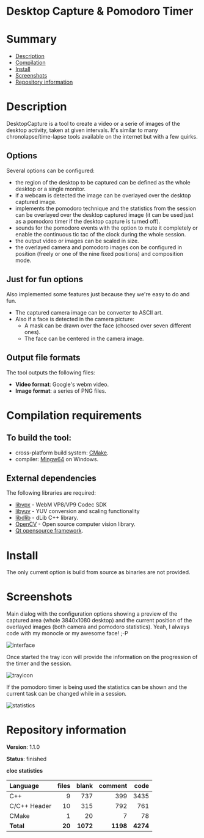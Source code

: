 Desktop Capture & Pomodoro Timer
================================

# Summary
- [Description](#description)
- [Compilation](#compilation-requirements)
- [Install](#install)
- [Screenshots](#screenshots)
- [Repository information](#repository-information)

# Description
DesktopCapture is a tool to create a video or a serie of images of the desktop activity, taken at given intervals. It's similar to many chronolapse/time-lapse tools available on the internet but with a few quirks.

## Options
Several options can be configured:
* the region of the desktop to be captured can be defined as the whole desktop or a single monitor.
* if a webcam is detected the image can be overlayed over the desktop captured image.
* implements the pomodoro technique and the statistics from the session can be overlayed over the desktop captured image (it can be used just as a pomodoro timer if the desktop capture is turned off). 
* sounds for the pomodoro events with the option to mute it completely or enable the continuous tic tac of the clock during the whole session. 
* the output video or images can be scaled in size.
* the overlayed camera and pomodoro images con be configured in position (freely or one of the nine fixed positions) and composition mode. 

## Just for fun options
Also implemented some features just because they we're easy to do and fun.
* The captured camera image can be converter to ASCII art.
* Also if a face is detected in the camera picture:
  - A mask can be drawn over the face (choosed over seven different ones).
  - The face can be centered in the camera image. 

## Output file formats
The tool outputs the following files:
* **Video format**: Google's webm video.
* **Image format**: a series of PNG files. 

# Compilation requirements
## To build the tool:
* cross-platform build system: [CMake](http://www.cmake.org/cmake/resources/software.html).
* compiler: [Mingw64](http://sourceforge.net/projects/mingw-w64/) on Windows.

## External dependencies
The following libraries are required:
* [libvpx](https://chromium.googlesource.com/webm/libvpx) - WebM VP8/VP9 Codec SDK
* [libyuv](https://code.google.com/p/libyuv/) - YUV conversion and scaling functionality
* [libdlib](http://dlib.net) - dLib C++ library.
* [OpenCV](http://opencv.org) - Open source computer vision library.
* [Qt opensource framework](http://www.qt.io/).

# Install
The only current option is build from source as binaries are not provided. 

# Screenshots
Main dialog with the configuration options showing a preview of the captured area (whole 3840x1080 desktop) and the current position of the overlayed images (both camera and pomodoro statistics). Yeah, I always code with my monocle or my awesome face! ;-P

![interface](https://cloud.githubusercontent.com/assets/12167134/8397664/aa0231c2-1dd3-11e5-94dc-4c00ae932324.jpg)

Once started the tray icon will provide the information on the progression of the timer and the session.

![trayicon](https://cloud.githubusercontent.com/assets/12167134/8397666/aa0c1fde-1dd3-11e5-922b-2107d16183b3.jpg)

If the pomodoro timer is being used the statistics can be shown and the current task can be changed while in a session. 

![statistics](https://cloud.githubusercontent.com/assets/12167134/8397665/aa08269a-1dd3-11e5-864e-ee362e6f52a0.jpg)

# Repository information

**Version**: 1.1.0

**Status**: finished

**cloc statistics**

| Language                     |files          |blank        |comment           |code  |
|:-----------------------------|--------------:|------------:|-----------------:|-----:|
| C++                          |   9           |  737        |   399            | 3435
| C/C++ Header                 |   10          |  315        |    792           | 761  |
| CMake                        |    1          |   20        |      7           |  78  |
| **Total**                    | **20**        | **1072**    | **1198**         | **4274** |
